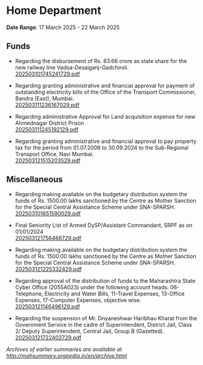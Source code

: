 # Home Department

**Date Range**: 17 March 2025 - 22 March 2025


## Funds
- Regarding the disbursement of Rs. 83.66 crore as state share for the new railway line Vadsa-Desaiganj-Gadchiroli.\
  [202503101745241729.pdf](https://gr.maharashtra.gov.in/Site/Upload/Government%20Resolutions/English/202503101745241729.pdf)

- Regarding granting administrative and financial approval for payment of outstanding electricity bills of the Office of the Transport Commissioner, Bandra (East), Mumbai.\
  [202503111236167029.pdf](https://gr.maharashtra.gov.in/Site/Upload/Government%20Resolutions/English/202503111236167029.pdf)

- Regarding administrative Approval for Land acquisition expense for new Ahmednagar District Prison\
  [202503111245192129.pdf](https://gr.maharashtra.gov.in/Site/Upload/Government%20Resolutions/English/202503111245192129.pdf)

- Regarding granting administrative and financial approval to pay property tax for the period from 01.07.2008 to 30.09.2024 to the Sub-Regional Transport Office, Navi Mumbai.\
  [202503121515203529.pdf](https://gr.maharashtra.gov.in/Site/Upload/Government%20Resolutions/English/202503121515203529.pdf)

## Miscellaneous
- Regarding making available on the budgetary distribution system the funds of Rs. 1500.00 lakhs sanctioned by the Centre as Mother Sanction for the Special Central Assistance Scheme under SNA-SPARSH.\
  [202503101651590029.pdf](https://gr.maharashtra.gov.in/Site/Upload/Government%20Resolutions/English/202503101651590029.pdf)

- Final Seniority List of Armed DySP/Assistant Commandant, SRPF as on 01/01/2024\
  [202503121756466729.pdf](https://gr.maharashtra.gov.in/Site/Upload/Government%20Resolutions/English/202503121756466729.pdf)

- Regarding making available on the budgetary distribution system the funds of Rs. 1500.00 lakhs sanctioned by the Centre as Mother Sanction for the Special Central Assistance Scheme under SNA-SPARSH.\
  [202503121225332429.pdf](https://gr.maharashtra.gov.in/Site/Upload/Government%20Resolutions/English/202503121225332429.pdf)

- Regarding approval of the distribution of funds to the Maharashtra State Cyber Office (2055A023) under the following account heads: 06-Telephone, Electricity and Water Bills, 11-Travel Expenses, 13-Office Expenses, 17-Computer Expenses, objective wise.\
  [202503121146496129.pdf](https://gr.maharashtra.gov.in/Site/Upload/Government%20Resolutions/English/202503121146496129.pdf)

- Regarding the suspension of Mr. Dnyaneshwar Haribhau Kharat from the Government Service in the cadre of Superintendent, District Jail, Class 2/ Deputy Superintendent, Central Jail, Group B (Gazetted).\
  [202503121722402729.pdf](https://gr.maharashtra.gov.in/Site/Upload/Government%20Resolutions/English/202503121722402729.pdf)


*Archives of earlier summaries are available at http://mahsummary.orgpedia.in/en/archive.html*